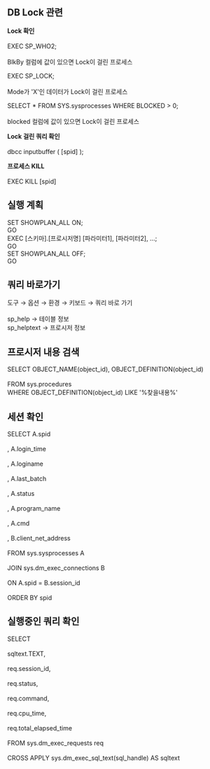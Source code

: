 ## DB Lock 관련
**Lock 확인**<BR>						
EXEC SP_WHO2;<BR>				
BlkBy 컬럼에 값이 있으면 Lock이 걸린 프로세스						
						
EXEC SP_LOCK;<BR>	
Mode가 'X'인 데이터가 Lock이 걸린 프로세스						
						
SELECT * FROM SYS.sysprocesses WHERE BLOCKED > 0;<BR>					
blocked 컬럼에 값이 있으면 Lock이 걸린 프로세스<BR>						
						
**Lock 걸린 쿼리 확인**<BR>					
dbcc inputbuffer ( [spid] );						
						
**프로세스 KILL**<BR>						
EXEC KILL [spid]						

## 실행 계획 ##
SET SHOWPLAN_ALL ON;<BR>
GO<BR>
EXEC [스키마].[프로시저명] [파라미터1], [파라미터2], ...;<BR>
GO<BR>
SET SHOWPLAN_ALL OFF;<BR>
GO

## 쿼리 바로가기 ##
도구 → 옵션 → 환경 → 키보드 → 쿼리 바로 가기<BR>		
sp_help → 테이블 정보<BR>
sp_helptext → 프로시저 정보				
				
## 프로시저 내용 검색 ##
SELECT OBJECT_NAME(object_id), OBJECT_DEFINITION(object_id)<BR>				
FROM sys.procedures<BR>
WHERE OBJECT_DEFINITION(object_id) LIKE '%찾을내용%'				

## 세션 확인 ##
SELECT A.spid<BR>		
, A.login_time<BR>		
, A.loginame<BR>		
, A.last_batch<BR>		
, A.status<BR>		
, A.program_name<BR>		
, A.cmd<BR>		
, B.client_net_address<BR>		
FROM sys.sysprocesses A<BR> 		
JOIN sys.dm_exec_connections B<BR>		
ON A.spid = B.session_id<BR>		
ORDER BY spid		

## 실행중인 쿼리 확인 ##
SELECT<BR> 					
   sqltext.TEXT,<BR>					
   req.session_id,<BR>					
   req.status,<BR>					
   req.command,<BR>					
   req.cpu_time,<BR>					
   req.total_elapsed_time<BR>					
FROM sys.dm_exec_requests req<BR>					
CROSS APPLY sys.dm_exec_sql_text(sql_handle) AS sqltext 					
